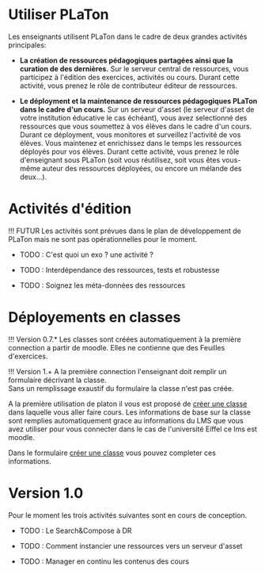 # Utiliser PLaTon

Les enseignants utilisent PLaTon dans le cadre de deux grandes activités principales:  

- **La création de ressources pédagogiques partagées ainsi que la curation de des dernières.**
  Sur le serveur central de ressources, vous participez à l'édition des exercices, activités 
  ou cours. Durant cette activité, vous prenez le rôle de contributeur éditeur de ressources.

- **Le déployment et la maintenance de ressources pédagogiques PLaTon dans le cadre d'un cours.**
  Sur un serveur d'asset (le serveur d'asset de votre institution éducative le cas échéant), 
  vous avez selectionné des ressources que vous soumettez à vos élèves dans le cadre d'un cours.
  Durant ce déployment, vous monitores et surveillez l'activité de vos élèves. Vous maintenez et
  enrichissez dans le temps les ressources déployés pour vos élèves. Durant cette activité, vous
  prenez le rôle d'enseignant sous PLaTon (soit vous réutilisez, soit vous êtes vous-même auteur 
  des ressources déployées, ou encore un mélande des deux...).


# Activités d'édition

!!! FUTUR 
    Les activités sont prévues dans le plan de développement de PLaTon mais ne sont pas opérationnelles pour le moment.

* TODO : C'est quoi un exo ? une activité ?

* TODO : Interdépendance des ressources, tests et robustesse 

* TODO : Soignez les méta-données des ressources


# Déployements en classes

!!! Version 0.7.* 
   Les classes sont créées  automatiquement à la première connection a partir de moodle. Elles ne contienne que des Feuilles d'exercices.


!!! Version 1.+
  A la première connection l'enseignant doit remplir un formulaire décrivant la classe.   
  Sans un remplissage exaustif du formulaire la classe n'est pas créée.

A la première utilisation de platon il vous est proposé de [créer une classe](crudclasse.md)
dans laquelle vous aller faire cours. Les informations de base sur la classe sont remplies 
automatiquement grace au informations du LMS que vous avez utiliser pour vous connecter dans 
le cas de l'université Eiffel ce lms est moodle.

Dans le formulaire [créer une classe](crudclasse.md) vous pouvez completer ces informations. 

# Version 1.0

Pour le moment les trois activités suivantes sont en cours de conception. 

* TODO : Le Search&Compose à DR

* TODO : Comment instancier une ressources vers un serveur d'asset

* TODO : Manager en continu les contenus des cours


